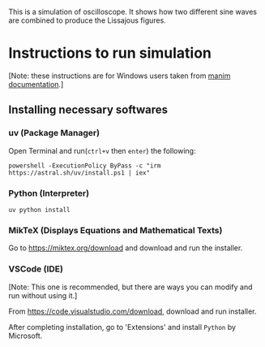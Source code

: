 This is a simulation of oscilloscope. It shows how two different sine waves are combined to produce the Lissajous figures. 

# Instructions to run simulation

[Note: these instructions are for Windows users taken from [manim documentation](https://docs.manim.community/en/stable/installation/uv.html).]

## Installing necessary softwares

### uv (Package Manager)

Open Terminal and run(`ctrl+v` then `enter`) the following: 
 
`powershell -ExecutionPolicy ByPass -c "irm https://astral.sh/uv/install.ps1 | iex"`

### Python (Interpreter)

`uv python install`

### MikTeX (Displays Equations and Mathematical Texts)

Go to https://miktex.org/download and download and run the installer. 

### VSCode (IDE)

[Note: This one is recommended, but there are ways you can modify and run without using it.]

From https://code.visualstudio.com/download, download and run installer. 

After completing installation, go to 'Extensions' and install `Python` by Microsoft. 

